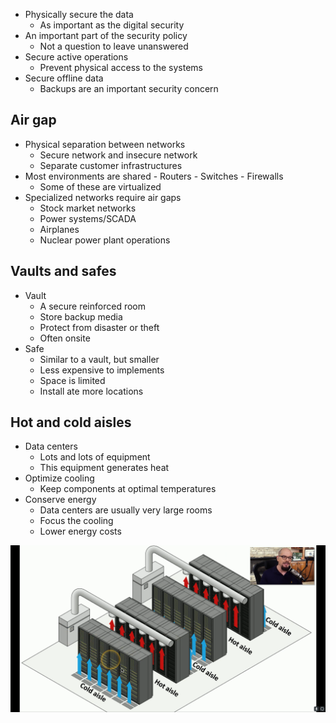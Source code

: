 - Physically secure the data
	- As important as the digital security
- An important part of the security policy
	- Not a question to leave unanswered
- Secure active operations
	- Prevent physical access to the systems
- Secure offline data
	- Backups are an important security concern
## Air gap
- Physical separation between networks
	- Secure network and insecure network
	- Separate customer infrastructures
- Most environments are shared
		- Routers
		- Switches
		- Firewalls
	- Some of these are virtualized
- Specialized networks require air gaps
	- Stock market networks
	- Power systems/SCADA
	- Airplanes
	- Nuclear power plant operations
## Vaults and safes
- Vault
	- A secure reinforced room
	- Store backup media
	- Protect from disaster or theft
	- Often onsite
- Safe
	- Similar to a vault, but smaller
	- Less expensive to implements
	- Space is limited
	- Install ate more locations
## Hot and cold aisles
- Data centers
	- Lots and lots of equipment
	- This equipment generates heat
- Optimize cooling
	- Keep components at optimal temperatures
- Conserve energy
	- Data centers are usually very large rooms
	- Focus the cooling
	- Lower energy costs

![](Images/Pasted%20image%2020240508221622.png)
